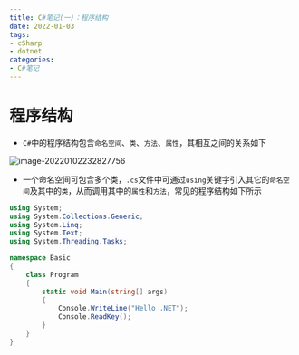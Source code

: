 ```yaml
---
title: C#笔记(一)：程序结构
date: 2022-01-03
tags:
- cSharp
- dotnet
categories:
- C#笔记
---
```


# 程序结构

- `C#`中的程序结构包含`命名空间`、`类`、`方法`、`属性`，其相互之间的关系如下

![image-20220102232827756](https://s2.loli.net/2022/01/02/G2haZpAy6Yw3Ble.png)
<br>


- 一个命名空间可包含多个类，`.cs`文件中可通过`using`关键字引入其它的`命名空间`及其中的`类`，从而调用其中的`属性`和`方法`，常见的程序结构如下所示

```C#
using System;
using System.Collections.Generic;
using System.Linq;
using System.Text;
using System.Threading.Tasks;

namespace Basic
{
    class Program
    {
        static void Main(string[] args)
        {
            Console.WriteLine("Hello .NET");
            Console.ReadKey();
        }
    }
}
```


